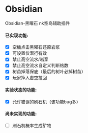 # Obsidian  
Obsidian-黑曜石 nk空岛辅助插件  
#### 已实现功能:  
 - [X] 空桶点击黑曜石还原岩浆  
 - [X] 可设置仅潜行有效  
 - [X] 禁止高空流水/岩浆  
 - [X] 禁止高空流水自定义判断格数  
 - [X] 树苗掉落保底（最后的树叶必掉树苗）  
 - [X] 玩家掉入虚空拉回  
#### 实验状态的功能:  
 - [X] 允许错误的刷石机（该功能bug多）  
#### 尚未实现的功能:  
 - [ ] 刷石机概率生成矿物  